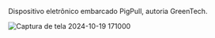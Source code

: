Dispositivo eletrônico embarcado PigPull, autoria GreenTech.

![Captura de tela 2024-10-19 171000](https://github.com/user-attachments/assets/ad0dc263-85e4-498a-97cf-c05911aba0a3)
